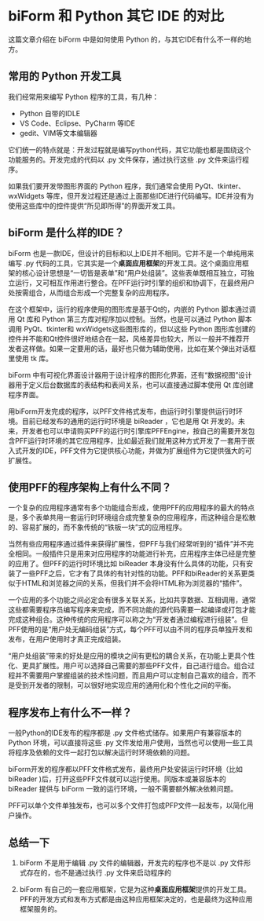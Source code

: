 # biForm 和 Python 其它 IDE 的对比

这篇文章介绍在 biForm 中是如何使用 Python 的，与其它IDE有什么不一样的地方。

## 常用的 Python 开发工具

我们经常用来编写 Python 程序的工具，有几种：

- Python 自带的IDLE
- VS Code、Eclipse、PyCharm 等IDE
- gedit、VIM等文本编辑器

它们统一的特点就是：开发过程就是编写python代码，其它功能也都是围绕这个功能服务的。开发完成的代码以 .py 文件保存，通过执行这些 .py 文件来运行程序。

如果我们要开发带图形界面的 Python 程序，我们通常会使用 PyQt、tkinter、wxWidgets 等库，但开发过程还是通过上面那些IDE进行代码编写。IDE并没有为使用这些库中的控件提供“所见即所得”的界面开发工具。

## biForm 是什么样的IDE？

biForm 也是一款IDE，但设计的目标和以上IDE并不相同。它并不是一个单纯用来编写 .py 代码的工具，它其实是一个**桌面应用框架**的开发工具。这个桌面应用框架的核心设计思想是“一切皆是表单”和“用户处组装”。这些表单既相互独立，可独立运行，又可相互作用进行整合。在PFF运行时引擎的组织和协调下，在最终用户处按需组合，从而组合形成一个完整复杂的应用程序。

在这个框架中，运行的程序使用的图形库是基于Qt的，内嵌的 Python 脚本通过调用 Qt 库和 Python 第三方库对程序加以控制。当然，也是可以通过 Python 脚本调用 PyQt、tkinter和 wxWidgets这些图形库的，但以这些 Python 图形库创建的控件并不能和Qt控件很好地结合在一起，风格差异也较大，所以一般并不推荐开发者这样做。如果一定要用的话，最好也只做为辅助使用，比如在某个弹出对话框里使用 tk 库。

biForm 中有可视化界面设计器用于设计程序的图形化界面，还有“数据视图”设计器用于定义后台数据库的表结构和表间关系，也可以直接通过脚本使用 Qt 库创建程序界面。

用biForm开发完成的程序，以PFF文件格式发布，由运行时引擎提供运行时环境。目前已经发布的通用的运行时环境是 biReader ，它也是用 Qt 开发的。未来，开发者也可以申请购买PFF的运行时引擎库PFFEngine，按自己的需要开发包含PFF运行时环境的其它应用程序，比如最近我们就用这种方式开发了一套用于嵌入式开发的IDE，PFF文件为它提供核心功能，并做为扩展组件为它提供强大的可扩展性。

## 使用PFF的程序架构上有什么不同？

一个复杂的应用程序通常有多个功能组合形成，使用PFF的应用程序的最大的特点是，多个表单共用一套运行时环境组合成完整复杂的应用程序，而这种组合是松散的、容易扩展的，而不象传统的“铁板一块”式的应用程序。

当然有些应用程序通过插件来获得扩展性，但PFF与我们经常听到的“插件”并不完全相同。一般插件只是用来对应用程序的功能进行补充，应用程序主体已经是完整的应用了。但PFF的运行时环境比如 biReader 本身没有什么具体的功能，只有安装了一些PFF之后，它才有了具体的有针对性的功能。PFF和biReader的关系更类似于HTML和浏览器之间的关系，但我们并不会将HTML称为浏览器的“插件”。

一个应用的多个功能之间必定会有很多关联关系，比如共享数据、互相调用，通常这些都需要程序员编写程序来完成，而不同功能的源代码需要一起编译或打包才能完成这种组合。这种传统的应用程序可以称之为“开发者通过编程进行组装”。但PFF使用的是“用户处无编码组装”方式，每个PFF可以由不同的程序员单独开发和发布，在用户使用时才真正完成组装。

“用户处组装”带来的好处是应用的模块之间有更松的耦合关系，在功能上更具个性化、更具扩展性。用户可以选择自己需要的那些PFF文件，自己进行组合。组合过程并不需要用户掌握组装的技术性问题，而且用户可以定制自己喜欢的组合，而不是受到开发者的限制，可以很好地实现应用的通用化和个性化之间的平衡。

## 程序发布上有什么不一样？

一般Python的IDE发布的程序都是 .py 文件格式储存。如果用户有兼容版本的 Python 环境，可以直接将这些 .py 文件发给用户使用，当然也可以使用一些工具将程序及依赖的文件一起打包以解决运行时环境依赖的问题。

biForm开发的程序都以PFF文件格式发布，最终用户处安装运行时环境（比如 biReader )后，打开这些PFF文件就可以运行使用。同版本或兼容版本的 biReader 提供与 biForm 一致的运行环境，一般不需要额外解决依赖问题。

PFF可以单个文件单独发布，也可以多个文件打包成PFP文件一起发布，以简化用户操作。

## 总结一下

1. biForm 不是用于编辑 .py 文件的编辑器，开发完的程序也不是以 .py 文件形式存在的，也不是通过执行 .py 文件来启动程序的

2. biForm 有自己的一套应用框架，它是为这种**桌面应用框架**提供的开发工具。PFF的开发方式和发布方式都是由这种应用框架决定的，也是最终为这种应用框架服务的。

